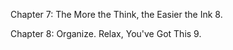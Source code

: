 Chapter 7: The More the Think, the Easier the Ink 8.

Chapter 8: Organize. Relax, You've Got This 9.
